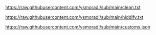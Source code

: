 https://raw.githubusercontent.com/ysmoradi/sub/main/clean.txt

https://raw.githubusercontent.com/ysmoradi/sub/main/hiddify.txt

https://raw.githubusercontent.com/ysmoradi/sub/main/customs.json
